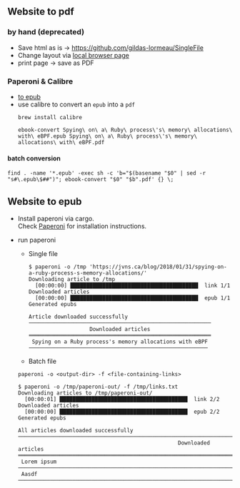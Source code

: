 ## Website to pdf

### by hand (deprecated)
* Save html as is -> https://github.com/gildas-lormeau/SingleFile
* Change layout via [local browser page](./website-to-pdf.html)
* print page -> save as PDF


### Paperoni & Calibre

* [to epub](#website-to-epub)
* use calibre to convert an `epub` into a `pdf`
  ```
  brew install calibre

  ebook-convert Spying\ on\ a\ Ruby\ process\'s\ memory\ allocations\ with\ eBPF.epub Spying\ on\ a\ Ruby\ process\'s\ memory\ allocations\ with\ eBPF.pdf
  ```

#### batch conversion

```
find . -name '*.epub' -exec sh -c 'b="$(basename "$0" | sed -r "s#\.epub\$##")"; ebook-convert "$0" "$b".pdf' {} \;
```


## Website to epub

* Install paperoni via cargo.  
  Check [Paperoni](https://lib.rs/crates/paperoni) for installation instructions.
* run paperoni

  - Single file
    ```
    $ paperoni -o /tmp 'https://jvns.ca/blog/2018/01/31/spying-on-a-ruby-process-s-memory-allocations/'
    Downloading article to /tmp
      [00:00:00] ████████████████████████████████████████  link 1/1       Downloaded articles
      [00:00:00] ████████████████████████████████████████  epub 1/1       Generated epubs

    Article downloaded successfully
    ─────────────────────────────────────────────────────────
                       Downloaded articles
    ═════════════════════════════════════════════════════════
     Spying on a Ruby process's memory allocations with eBPF
    ────────────────────────────────────────────────────────
    ```

  - Batch file
  ```
  paperoni -o <output-dir> -f <file-containing-links>
  ```

  ```
  $ paperoni -o /tmp/paperoni-out/ -f /tmp/links.txt
  Downloading articles to /tmp/paperoni-out/
    [00:00:01] ████████████████████████████████████████  link 2/2       Downloaded articles
    [00:00:00] ████████████████████████████████████████  epub 2/2       Generated epubs

  All articles downloaded successfully
  ──────────────────────────────────────────────────────────────────────────────────────────────────────────────────────
                                                    Downloaded articles
  ══════════════════════════════════════════════════════════════════════════════════════════════════════════════════════
   Lorem ipsum
  ──────────────────────────────────────────────────────────────────────────────────────────────────────────────────────
   Aasdf
  ──────────────────────────────────────────────────────────────────────────────────────────────────────────────────────
  ```

